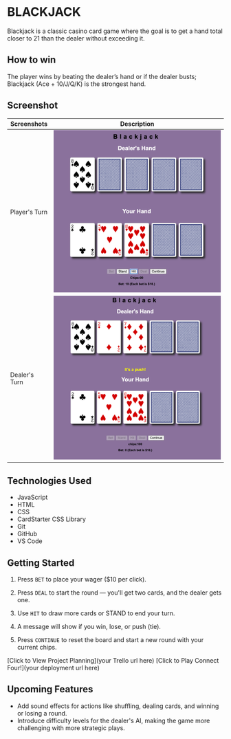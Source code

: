 # BLACKJACK
Blackjack is a classic casino card game where the goal is to get a hand total closer to 21 than the dealer without exceeding it.

## How to win
The player wins by beating the dealer’s hand or if the dealer busts; Blackjack (Ace + 10/J/Q/K) is the strongest hand.

## Screenshot
| Screenshots| Description |
| ------ | ----------- |
| Player's Turn | <img src="screenshots/playerhand.png" alt="player's turn"> |
| Dealer's Turn | <img src="screenshots/dealerhand.png" alt="dealer's turn"> |


## Technologies Used

- JavaScript
- HTML
- CSS
- CardStarter CSS Library
- Git
- GitHub
- VS Code


## Getting Started

1. Press `BET` to place your wager ($10 per click).

2. Press `DEAL` to start the round — you'll get two cards, and the dealer gets one.

3. Use `HIT` to draw more cards or STAND to end your turn.

4. A message will show if you win, lose, or push (tie).

5. Press `CONTINUE` to reset the board and start a new round with your current chips.

[Click to View Project Planning](your Trello url here)
[Click to Play Connect Four!](your deployment url here)

## Upcoming Features

- Add sound effects for actions like shuffling, dealing cards, and winning or losing a round.
- Introduce difficulty levels for the dealer's AI, making the game more challenging with more strategic plays.